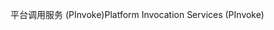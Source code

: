 <span data-ttu-id="1e64e-101">平台调用服务 (PInvoke)</span><span class="sxs-lookup"><span data-stu-id="1e64e-101">Platform Invocation Services (PInvoke)</span></span>